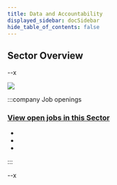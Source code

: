 ```yaml
---
title: Data and Accountability
displayed_sidebar: docSidebar
hide_table_of_contents: false
---
```


## Sector Overview

--x

![](/../static/img/journalism.jpg)

:::company Job openings
### [View open jobs in this Sector](https://climatebase.org/jobs?l=&q=&sectors=Media+%26+Journalism&p=0&remote=false)

-

-

-

:::



--x